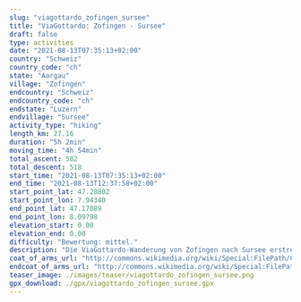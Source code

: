 ```yaml
---
slug: "viagottardo_zofingen_sursee"
title: "ViaGottardo: Zofingen - Sursee"
draft: false
type: activities
date: "2021-08-13T07:35:13+02:00"
country: "Schweiz"
country_code: "ch"
state: "Aargau"
village: "Zofingen"
endcountry: "Schweiz"
endcountry_code: "ch"
endstate: "Luzern"
endvillage: "Sursee"
activity_type: "hiking"
length_km: 27.16
duration: "5h 2min"
moving_time: "4h 54min"
total_ascent: 582
total_descent: 518
start_time: "2021-08-13T07:35:13+02:00"
end_time: "2021-08-13T12:37:58+02:00"
start_point_lat: 47.28802
start_point_lon: 7.94340
end_point_lat: 47.17089
end_point_lon: 8.09798
elevation_start: 0.00
elevation_end: 0.00
difficulty: "Bewertung: mittel."
description: "Die ViaGottardo-Wanderung von Zofingen nach Sursee erstreckt sich über 27.16 km und dauert insgesamt 5 Stunden und 2 Minuten, inklusive Pausen. Die Strecke bietet einen Gesamtaufstieg von 582 Metern und einen Gesamtabstieg von 518 Metern"
coat_of_arms_url: "http://commons.wikimedia.org/wiki/Special:FilePath/Coat%20of%20arms%20of%20Zofingen.svg"
endcoat_of_arms_url: "http://commons.wikimedia.org/wiki/Special:FilePath/Coat%20of%20arms%20of%20Sursee.svg"
teaser_image: ./images/teaser/viagottardo_zofingen_sursee.png
gpx_download: ./gpx/viagottardo_zofingen_sursee.gpx
---
```

